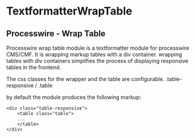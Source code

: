# TextformatterWrapTable

## Processwire - Wrap Table

Processwire wrap table module is a textformatter module for processwire CMS/CMF. It is wrapping markup tables with a div container.
wrapping tables with div containers simplifies the process of displaying responsive tables in the frontend.

The css classes for the wrapper and the table are configurable.
.table-responsive / .table

by default the module produces the following markup:

    <div class="table-responsive">
        <table class="table">
        ...
        </table>
    </div>